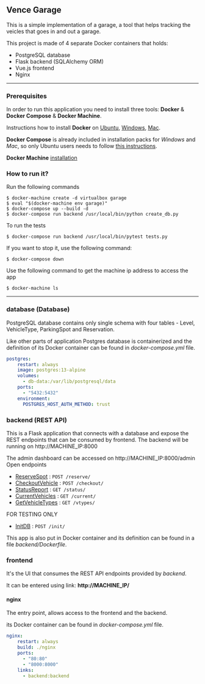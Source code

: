 ## Vence Garage

This is a simple implementation of a garage, a tool that helps tracking the veicles that goes in and out a garage.

This project is made of 4 separate Docker containers that holds:

- PostgreSQL database
- Flask backend (SQLAlchemy ORM)
- Vue.js frontend
- Nginx

---

### Prerequisites

In order to run this application you need to install three tools: **Docker** & **Docker Compose** & **Docker Machine**.

Instructions how to install **Docker** on [Ubuntu](https://docs.docker.com/install/linux/docker-ce/ubuntu/), [Windows](https://docs.docker.com/docker-for-windows/install/), [Mac](https://docs.docker.com/docker-for-mac/install/).

**Docker Compose** is already included in installation packs for *Windows* and *Mac*, so only Ubuntu users needs to follow [this instructions](https://docs.docker.com/compose/install/).

**Docker Machine** [installation](https://docs.docker.com/machine/install-machine/)

### How to run it?
Run the following commands
```
$ docker-machine create -d virtualbox garage
$ eval "$(docker-machine env garage)"
$ docker-compose up --build -d
$ docker-compose run backend /usr/local/bin/python create_db.py
```

To run the tests
```
$ docker-compose run backend /usr/local/bin/pytest tests.py
```
If you want to stop it, use the following command:

```
$ docker-compose down
```

Use the following command to get the machine ip address to access the app

```
$ docker-machine ls
```

---

### database (Database)

PostgreSQL database contains only single schema with four tables - Level, VehicleType, ParkingSpot and Reservation.

Like other parts of application Postgres database is containerized and
the definition of its Docker container can be found in
*docker-compose.yml* file.

```yml
postgres:
    restart: always
    image: postgres:13-alpine
    volumes:
      - db-data:/var/lib/postgresql/data
    ports:
      - "5432:5432"
    environment:
      POSTGRES_HOST_AUTH_METHOD: trust
```

### backend (REST API)

This is a Flask application that connects with a
database and expose the REST endpoints that can be consumed by
frontend.
The backend will be running on http://MACHINE_IP:8000

The admin dashboard can be accessed on http://MACHINE_IP:8000/admin
Open endpoints

* [ReserveSpot](.apidoc/reserve.md) : `POST /reserve/`
* [CheckoutVehicle](.apidoc/checkout.md) : `POST /checkout/`
* [StatusReport](.apidoc/status.md) : `GET /status/`
* [CurrentVehicles](.apidoc/current.md) : `GET /current/`
* [GetVehicleTypes](.apidoc/vtypes.md) : `GET /vtypes/`

FOR TESTING ONLY
* [InitDB](md/reserve.md) : `POST /init/`

This app is also put in Docker container and its definition can be found
in a file *backend/Dockerfile*. 



### frontend

It's the UI that consumes the REST API endpoints provided by
*backend*.

It can be entered using link: **http://MACHINE_IP/**

#### nginx

The entry point, allows access to the frontend and the backend.

its Docker container can be found in
*docker-compose.yml* file.

```yml
nginx:
    restart: always
    build: ./nginx
    ports:
      - "80:80"
      - "8000:8000"
    links:
      - backend:backend
```